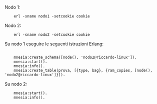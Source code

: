 Nodo 1:
```
	erl -sname nodo1 -setcookie cookie
```

Nodo 2:
```
	erl -sname nodo2 -setcookie cookie
```

Su nodo 1 eseguire le seguenti istruzioni Erlang:
```
	
	mnesia:create_schema([node(), 'nodo2@riccardo-linux']).
	mnesia:start().
	mnesia:info().
	mnesia:create_table(prova, [{type, bag}, {ram_copies, [node(), 'nodo2@riccardo-linux']}]).
```

Su nodo 2:
```
	mnesia:start().
	mnesia:info().
```
